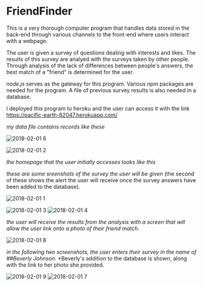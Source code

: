 # FriendFinder

This is a very thorough computer program that handles data stored in the back-end through various channels to the front-end where users interact with a webpage. 

The user is given a survey of questions dealing with interests and likes.  The results of this survey are analyed with the surveys taken by other people.  Through analysis of the lack of differences between people's answers, the best match of a "friend" is determined for the user.

*node.js* serves as the gateway for this program.  Various npm packages are needed for the program.  A file of previous survey results is also needed in a database.

I deployed this program to heroku and the user can access it with the link https://pacific-earth-62047.herokuapp.com/
 

*my data file contains records like these*

![2018-02-01 6](https://user-images.githubusercontent.com/30198872/35663772-f35ee860-06ec-11e8-8289-0aa478ae9a78.png)







![2018-02-01 2](https://user-images.githubusercontent.com/30198872/35663760-e6c39006-06ec-11e8-90ae-1829504621d4.png)

*the homepage that the user initially accesses looks like this*




*these are some sreenshots of the survey the user will be given* (the second of these shows the alert the user will receive once the survey answers have been added to the database).

![2018-02-01 1](https://user-images.githubusercontent.com/30198872/35663756-e2a76c04-06ec-11e8-9556-43b07001c041.png)

![2018-02-01 3](https://user-images.githubusercontent.com/30198872/35663763-e9f0c6fe-06ec-11e8-8abd-880684c3b56f.png)
![2018-02-01 4](https://user-images.githubusercontent.com/30198872/35663766-ecf7a50c-06ec-11e8-8fb9-2de47eaa09b8.png)

*the user will receive the results from the analysis with a screen that will allow the user link onto a photo of their friend match.*

![2018-02-01 8](https://user-images.githubusercontent.com/30198872/35667138-8322470a-06fa-11e8-83e8-193941fb31e5.png)

*in the following two screenshots, the user enters their survey in the name of ##Beverly Johnson.*
*Beverly's addition to the database is shown, along with the link to her photo she provided.

![2018-02-01 9](https://user-images.githubusercontent.com/30198872/35668962-85a76968-0701-11e8-90a7-9cab513440b3.png)
![2018-02-01 7](https://user-images.githubusercontent.com/30198872/35663774-f6906bbc-06ec-11e8-99b5-0613e4b7b3ea.png)

